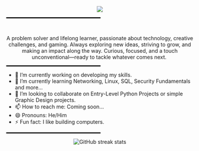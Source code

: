 ‎<p align="center">
![](https://pbs.twimg.com/profile_banners/1958121230843961344/1755687551/1080x360)
</p>

<p align="center">
  <hr style="width: 50%; border: 1px solid #000;">
</p>
‎<p align="center">
A problem solver and lifelong learner, passionate about technology, creative challenges, and gaming. Always exploring new ideas, striving to grow, and making an impact along the way. Curious, focused, and a touch unconventional—ready to tackle whatever comes next.
  ‎ 
</p>
 
<p align="center">
  <hr style="width: 50%; border: 1px solid #000;">
</p>


- 🔭 I’m currently working on developing my skills. 
- 🌱 I’m currently learning Networking, Linux, SQL, Security Fundamentals and more... 
- 👯 I’m looking to collaborate on Entry-Level Python Projects or simple Graphic Design projects. 
- 📫 How to reach me: Coming soon... 
- 😄 Pronouns: He/Him 
- ⚡ Fun fact: I like building computers. 

<p align="center">
  <hr style="width: 50%; border: 1px solid #000;">
</p>

<p align="center">
  <img src="https://streak-stats.demolab.com/?user=cyber-jiku" alt="GitHub streak stats">
</p>
